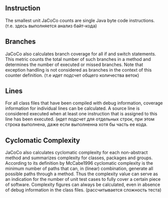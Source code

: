 ## Instruction
The smallest unit JaCoCo counts are single Java byte code instructions.
(т.е. здесь выполняется анализ байт-кода)

## Branches
JaCoCo also calculates branch coverage for all if and switch statements. This metric counts the total number of such branches in a method and determines the number of executed or missed branches. Note that exception handling is not considered as branches in the context of this counter definition.
(т.е идет подсчет общего количества веток)

## Lines
For all class files that have been compiled with debug information, coverage information for individual lines can be calculated. A source line is considered executed when at least one instruction that is assigned to this line has been executed.
(идет подсчет для отдельных строк, при этом строка выполнена, даже если выполненна хотя бы часть ее кода.

## Cyclomatic Complexity 
JaCoCo also calculates cyclomatic complexity for each non-abstract method and summarizes complexity for classes, packages and groups. According to its definition by McCabe1996 cyclomatic complexity is the minimum number of paths that can, in (linear) combination, generate all possible paths through a method. Thus the complexity value can serve as an indication for the number of unit test cases to fully cover a certain piece of software. Complexity figures can always be calculated, even in absence of debug information in the class files.
(рассчитывается сложность теста)
